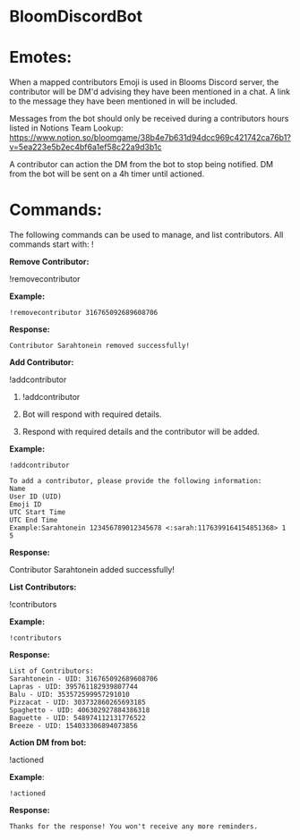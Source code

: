 # BloomDiscordBot


# Emotes:

When a mapped contributors Emoji is used in Blooms Discord server, the contributor will be DM'd advising they have been mentioned in a chat.
A link to the message they have been mentioned in will be included. 

Messages from the bot should only be received during a contributors
hours listed in Notions Team Lookup: https://www.notion.so/bloomgame/38b4e7b631d94dcc969c421742ca76b1?v=5ea223e5b2ec4bf6a1ef58c22a9d3b1c

A contributor can action the DM from the bot to stop being notified.
DM from the bot will be sent on a 4h timer until actioned.

# Commands:

The following commands can be used to manage, and list contributors. All commands 
start with: !

**Remove Contributor:** 

!removecontributor <uid> 

**Example:**

```
!removecontributor 316765092689608706
```

**Response:**
```
Contributor Sarahtonein removed successfully!
```

**Add Contributor:**

!addcontributor

1. !addcontributor

2. Bot will respond with required details.

3. Respond with required details and the contributor will be added.

**Example:**

```
!addcontributor
```
```
To add a contributor, please provide the following information:
Name
User ID (UID)
Emoji ID
UTC Start Time
UTC End Time
Example:Sarahtonein 123456789012345678 <:sarah:1176399164154851368> 1 5

```

**Response:**

Contributor Sarahtonein added successfully!

**List Contributors:**

!contributors

**Example:**

```
!contributors
```
**Response:**
```
List of Contributors:
Sarahtonein - UID: 316765092689608706
Lapras - UID: 395761182939807744
Balu - UID: 353572599957291010
Pizzacat - UID: 303732860265693185
Spaghetto - UID: 406302927884386318
Baguette - UID: 548974112131776522
Breeze - UID: 154033306894073856
```
**Action DM from bot:**

!actioned

**Example**:
```
!actioned
```

**Response:**

```
Thanks for the response! You won't receive any more reminders.
```
